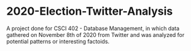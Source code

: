 # 2020-Election-Twitter-Analysis
A project done for CSCI 402 - Database Management, in which data gathered on November 8th of 2020 from Twitter and was analyzed for potential patterns or interesting factoids.
